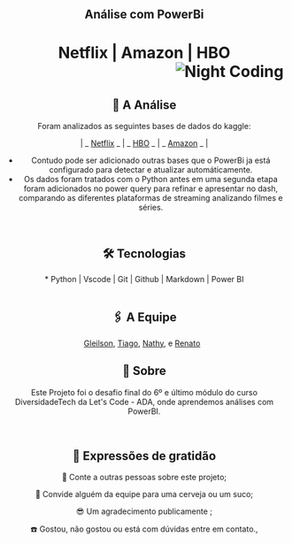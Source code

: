 <div align="center">
<h2>Análise com PowerBi</h2>
<h1> Netflix | Amazon | HBO
    <img alt="Night Coding" src="capa.jpeg" align="right"/>
</h1>
</div> 
&nbsp;

<div align="center">
<h2>🚀 A Análise</h2>


Foram analizados as seguintes bases de dados do kaggle:
 
 | _ [Netflix](https://www.kaggle.com/datasets/victorsoeiro/netflix-tv-shows-and-movies?select=titles.csv)
  _ | _ [HBO](https://www.kaggle.com/datasets/victorsoeiro/hbo-max-tv-shows-and-movies?select=titles.csv)
  _ | _ [Amazon](https://www.kaggle.com/datasets/victorsoeiro/amazon-prime-tv-shows-and-movies?select=titles.csv) _ |
- Contudo pode ser adicionado outras bases que o PowerBi ja está configurado para detectar e atualizar automáticamente.
- Os dados foram tratados com o Python antes em uma segunda etapa foram adicionados no power query para refinar e apresentar no dash, comparando as diferentes plataformas de streaming analizando filmes e séries.
</div> 
&nbsp;
<div align="center">
<h2> 🛠️ Tecnologias </h2>
* Python | Vscode | Git | Github | Markdown | Power BI
</div>
&nbsp;
<div align="center">
<h2> 🖇️ A Equipe </h2>

[Gleilson](https://www.linkedin.com/in/gleilsonpedro/),
[Tiago](https://www.linkedin.ctiago-lima-917b70bb/),
[Nathy](https://www.linkedin.com/in/nathalya-lucena-466773244/
),
e [Renato](https://www.linkedin.cavlisotan/)
&nbsp;


## 📌 Sobre

Este Projeto foi o desafio final do 6º e último módulo do curso DiversidadeTech da Let's Code - ADA, onde aprendemos análises com PowerBI.

&nbsp;
## 🎁 Expressões de gratidão

 📢 Conte a outras pessoas sobre este projeto;

🍺 Convide alguém da equipe para uma cerveja ou um suco;

😎 Um agradecimento publicamente ;

☎️ Gostou, não gostou ou está com dúvidas entre em contato.,



</div>
